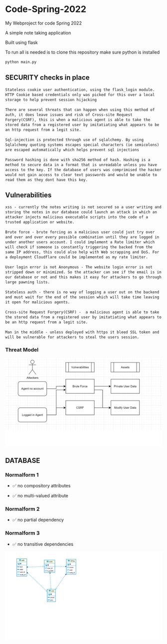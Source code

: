 # Code-Spring-2022
My Webproject for code Spring 2022

A simple note taking application

Built using flask

To run all is needed is to clone this repository
make sure python is installed

```sh
python main.py
```

## SECURITY checks in place

    Stateless cookie user authentication, using the flask_login module. HTTP Cookie based credentials only was picked for this over a local storage to help prevent session hijacking

    There are several threats that can happen when using this method of auth, it does leave issues and risk of Cross-site Request Forgery(CSRF), this is when a malicious agent is able to take the stored data from a registered user by imitatiating what appears to be an http request from a legit site.

    Sql-injection is protected through use of sqlalchemy. By using Sqlalchemy quoting systems escapes special characters (ie semicolons) are escaped automatically which helps prevent sql injections

    Password hashing is done with sha256 method of hash. Hashing is a method to secure data in a format that is unreadable unless you have access to the key. If the database of users was comprimised the hacker would not gain access to clear text passwords and would be unable to read them as they dont have this key.


## Vulnerabilities

    xss - currently the notes writing is not secured so a user writing and storing the notes in our database could launch an attack in which an attacker injects malicious executable scripts into the code of a trusted application or website.

    Brute force - brute forcing as a malicious user could just try over and over and over every possible combination until they are logged in under another users account. I could implement a Rate limiter which will check if someone is constantly triggering the backed from the same IP address, this could also help with Web scrapping and DoS. For a deployment Cloudflare could be implemented as my rate limiter.

    User login error is not Anonymous - The website login error is not stripped down or minimized. So the attacker can see if the email is in our database or not and this makes it easy for attackers to go through large pawning lists.

    Stateless auth - there is no way of logging a user out on the backend and must wait for the end of the session which will take time leaving it open for malicious agents.

    Cross-site Request Forgery(CSRF) -  a malicious agent is able to take the stored data from a registered user by imitatiating what appears to be an http request from a legit site.

    Man in the middle - unless deployed with https it bleed SSL token and will be vulnerable for attackers to steal the users session.
    

### Threat Model
![](images/security.png)

## DATABASE

### Normalform 1
- :white_check_mark: no compository attributes

- :white_check_mark: no multi-valued attribute

### Normalform 2
- :white_check_mark: no partial dependency

### Normalform 3
- :white_check_mark: no transitive dependencies

![](images/database.png)